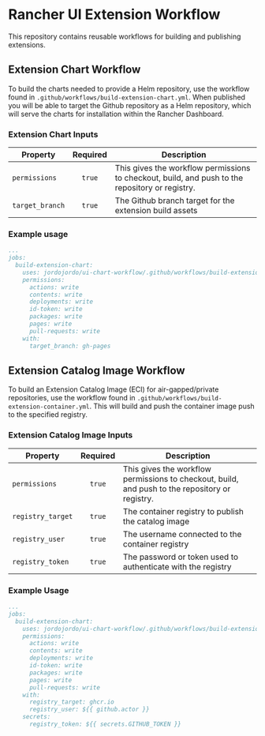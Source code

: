 # Rancher UI Extension Workflow

This repository contains reusable workflows for building and publishing extensions.

## Extension Chart Workflow

To build the charts needed to provide a Helm repository, use the workflow found in `.github/workflows/build-extension-chart.yml`. When published you will be able to target the Github repository as a Helm repository, which will serve the charts for installation within the Rancher Dashboard.

### Extension Chart Inputs

| Property | Required | Description |
| -------- | :---: | -----------------|
| `permissions` | `true` | This gives the workflow permissions to checkout, build, and push to the repository or registry. |
| `target_branch` | `true` | The Github branch target for the extension build assets |



### Example usage

```yml
...
jobs:
  build-extension-chart:
    uses: jordojordo/ui-chart-workflow/.github/workflows/build-extension-chart.yml@main
    permissions:
      actions: write
      contents: write
      deployments: write
      id-token: write
      packages: write
      pages: write
      pull-requests: write
    with:
      target_branch: gh-pages
```

## Extension Catalog Image Workflow

To build an Extension Catalog Image (ECI) for air-gapped/private repositories, use the workflow found in `.github/workflows/build-extension-container.yml`. This will build and push the container image push to the specified registry.

### Extension Catalog Image Inputs

| Property | Required | Description |
| -------- | :---: | -----------------|
| `permissions` | `true` | This gives the workflow permissions to checkout, build, and push to the repository or registry. |
| `registry_target` | `true` | The container registry to publish the catalog image |
| `registry_user` | `true` | The username connected to the container registry |
| `registry_token` | `true` | The password or token used to authenticate with the registry |

### Example Usage

```yml
...
jobs:
  build-extension-chart:
    uses: jordojordo/ui-chart-workflow/.github/workflows/build-extension-container.yml@main
    permissions:
      actions: write
      contents: write
      deployments: write
      id-token: write
      packages: write
      pages: write
      pull-requests: write
    with:
      registry_target: ghcr.io
      registry_user: ${{ github.actor }}
    secrets: 
      registry_token: ${{ secrets.GITHUB_TOKEN }}
```